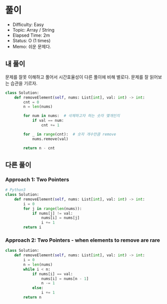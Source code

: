 # 풀이
- Difficulty:  Easy
- Topic:  Array / String
- Elapsed Time:  2m
- Status:  O (1 times)
- Memo: 쉬운 문제다.

## 내 풀이
문제를 잘못 이해하고 풀어서 시간효율성이 다른 풀이에 비해 별로다. 문제를 잘 읽어보는 습관을 기르자.
```py
class Solution:
    def removeElement(self, nums: List[int], val: int) -> int:
        cnt = 0
        n = len(nums)

        for num in nums:  # 삭제하고자 하는 숫자 몇개인지 
            if val == num:
                cnt += 1

        for _ in range(cnt):  # 숫자 개수만큼 remove 
            nums.remove(val)

        return n - cnt
```

## 다른 풀이
### Approach 1: Two Pointers
```py
# Python3
class Solution:
    def removeElement(self, nums: List[int], val: int) -> int:
        i = 0
        for j in range(len(nums)):
            if nums[j] != val:
                nums[i] = nums[j]
                i += 1
        return i
```

### Approach 2: Two Pointers - when elements to remove are rare
```py
class Solution:
    def removeElement(self, nums: List[int], val: int) -> int:
        i = 0
        n = len(nums)
        while i < n:
            if nums[i] == val:
                nums[i] = nums[n - 1]
                n -= 1
            else:
                i += 1
        return n
```
